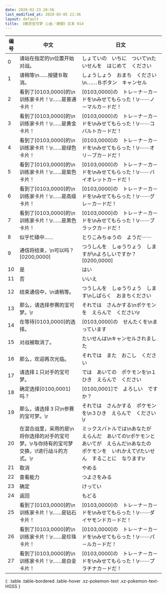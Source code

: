 ```yaml
---
date: 2020-02-23 20:56
last_modified_at: 2020-03-05 21:36
layout: default
title: 《精灵宝可梦 心金／魂银》文本 014
---
```

| 编号 | 中文 | 日文 |
| ---- | ---- | ---- |
| 0 | 请站在指定的\n位置开始对战。 | しょていの　いちに　ついて\nたいせんを　はじめて　ください |
| 1 | 请稍等\n……按键Ｂ取消。 | しょうしょう　おまち　ください\n⋯⋯Ｂボタン　キャンセル |
| 2 | 看到了[0103,0000]的\n训练家卡片！\r……是普通卡片！ | [0103,0000]の　トレ－ナ－カ－ドを\nみせてもらった！\r⋯⋯ノ－マルカ－ドだ！ |
| 3 | 看到了[0103,0000]的\n训练家卡片！\r……是黄金卡片！ | [0103,0000]の　トレ－ナ－カ－ドを\nみせてもらった！\r⋯⋯コバルトカ－ドだ！ |
| 4 | 看到了[0103,0000]的\n训练家卡片！\r……是绿色卡片！ | [0103,0000]の　トレ－ナ－カ－ドを\nみせてもらった！\r⋯⋯オリ－ブカ－ドだ！ |
| 5 | 看到了[0103,0000]的\n训练家卡片！\r……是紫色卡片！ | [0103,0000]の　トレ－ナ－カ－ドを\nみせてもらった！\r⋯⋯バイオレットカ－ドだ！ |
| 6 | 看到了[0103,0000]的\n训练家卡片！\r……是高级卡片！ | [0103,0000]の　トレ－ナ－カ－ドを\nみせてもらった！\r⋯⋯グレ－カ－ドだ！ |
| 7 | 看到了[0103,0000]的\n训练家卡片！\r……是黑色卡片！ | [0103,0000]の　トレ－ナ－カ－ドを\nみせてもらった！\r⋯⋯ブラックカ－ドだ！ |
| 8 | 似乎忙碌中…… | とりこみちゅうの　ようだ⋯⋯ |
| 9 | 通信将结束，\n可以吗？[0200,0000] | つうしんを　しゅうりょう　しますが\nよろしいですか？[0200,0000] |
| 10 | 是 | はい |
| 11 | 否 | いいえ |
| 12 | 结束通信中，\n请稍等。 | つうしんを　しゅうりょう　します\nしばらく　おまちください |
| 13 | 那么，请选择参赛的宝可梦。\r | それでは　さんかする\nポケモンを　えらんで　ください\r |
| 14 | 在等待[0103,0000]的选择。 | [0103,0000]の　せんたくを\nまっています |
| 15 | 对战被取消了。 | たいせんは\nキャンセルされました |
| 16 | 那么，欢迎再次光临。 | それでは　また　おこし　ください |
| 17 | 请选择１只对手的宝可梦。 | では　あいての　ポケモンを\n１ひき　えらんで　ください |
| 18 | 确定选择[0100,0001]吗？ | [0100,0001]で　よろしい　ですか？ |
| 19 | 那么，请选择３只\n参赛的宝可梦。\r | それでは　さんかする　ポケモンを\n３ひき　えらんで　ください\r |
| 20 | 在混合战里，采用的是\n将你选择的对手的宝可梦。\r与你持有的宝可梦交换，\f进行战斗的方式。\r | ミックスバトルでは\nあなたが　えらんだ　あいての\rポケモンと　あいてが　えらんだ\nあなたの　ポケモンを　いれかえて\fたいせん　することに　なります\r |
| 21 | 取消 | やめる |
| 22 | 查看能力 | つよさをみる |
| 23 | 确定 | けってい |
| 24 | 返回 | もどる |
| 25 | 看到了[0103,0000]的\n训练家卡片！\r……是钻石卡片！ | [0103,0000]の　トレ－ナ－カ－ドを\nみせてもらった！\r⋯⋯ダイヤモンドカ－ドだ！ |
| 26 | 看到了[0103,0000]的\n训练家卡片！\r……是珍珠卡片！ | [0103,0000]の　トレ－ナ－カ－ドを\nみせてもらった！\r⋯⋯パ－ルカ－ドだ！ |
| 27 | 看到了[0103,0000]的\n训练家卡片！\r……是白金卡片！ | [0103,0000]の　トレ－ナ－カ－ドを\nみせてもらった！\r⋯⋯プラチナカ－ドだ！ |
{: .table .table-bordered .table-hover .xz-pokemon-text .xz-pokemon-text-HGSS }